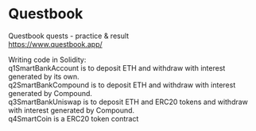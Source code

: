 # Questbook

Questbook quests - practice &amp; result<br />
https://www.questbook.app/

Writing code in Solidity:<br />
q1SmartBankAccount is to deposit ETH and withdraw with interest generated by its own.<br />
q2SmartBankCompound is to deposit ETH and withdraw with interest generated by Compound.<br />
q3SmartBankUniswap is to deposit ETH and ERC20 tokens and withdraw with interest generated by Compound.<br />
q4SmartCoin is a ERC20 token contract
